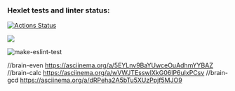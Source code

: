 ### Hexlet tests and linter status:
[![Actions Status](https://github.com/flickystyle/frontend-project-lvl1/workflows/hexlet-check/badge.svg)](https://github.com/flickystyle/frontend-project-lvl1/actions)

<a href="https://codeclimate.com/github/codeclimate/codeclimate/maintainability"><img src="https://api.codeclimate.com/v1/badges/a99a88d28ad37a79dbf6/maintainability" /></a>

![make-eslint-test](https://github.com/flickystyle/frontend-project-lvl1/actions/workflows/make-eslint-test.yml/badge.svg)

//brain-even
https://asciinema.org/a/5EYLnv9BaYUwceOuAdhmYYBAZ
//brain-calc
https://asciinema.org/a/wVWJTEsswIXkG06lP6uIxPCsv
//brain-gcd
https://asciinema.org/a/dRPeha2A5bTu5XUzPpjf5MJO9